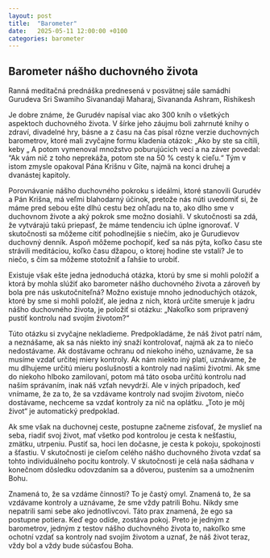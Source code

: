 ```yaml
---
layout: post
title:  "Barometer"
date:   2025-05-11 12:00:00 +0100
categories: barometer
---
```


## Barometer nášho duchovného života
Ranná meditačná prednáška prednesená v posvätnej sále samádhi Gurudeva Sri Swamiho Sivanandaji Maharaj, Sivananda Ashram, Rishikesh

Je dobre známe, že Gurudév napísal viac ako 300 kníh o všetkých aspektoch duchovného života. V šírke jeho záujmu boli zahrnuté knihy o zdraví, divadelné hry, básne a z času na čas písal rôzne verzie duchovných barometrov, ktoré mali zvyčajne formu kladenia otázok: „Ako by ste sa cítili, keby „ A potom vymenoval množstvo poburujúcich vecí a na záver povedal: “Ak vám nič z toho neprekáža, potom ste na 50 % cesty k cieľu.“ Tým v istom zmysle opakoval Pána Krišnu v Gíte, najmä na konci druhej a dvanástej kapitoly.

Porovnávanie nášho duchovného pokroku s ideálmi, ktoré stanovili Gurudév a Pán Krišna, má veľmi blahodarný účinok, pretože nás núti uvedomiť si, že máme pred sebou ešte dlhú cestu bez ohľadu na to, ako dlho sme v duchovnom živote a aký pokrok sme možno dosiahli. V skutočnosti sa zdá, že vytvárajú takú priepasť, že máme tendenciu ich úplne ignorovať. V skutočnosti sa môžeme cítiť pohodlnejšie s niečím, ako je Gurudievov duchovný denník. Aspoň môžeme pochopiť, keď sa nás pýta, koľko času ste strávili meditáciou, koľko času džapou, o ktorej hodine ste vstali? Je to niečo, s čím sa môžeme stotožniť a ľahšie to urobiť.

Existuje však ešte jedna jednoduchá otázka, ktorú by sme si mohli položiť a ktorá by mohla slúžiť ako barometer nášho duchovného života a zároveň by bola pre nás uskutočniteľná? Možno existuje mnoho jednoduchých otázok, ktoré by sme si mohli položiť, ale jedna z nich, ktorá určite smeruje k jadru nášho duchovného života, je položiť si otázku: „Nakoľko som pripravený pustiť kontrolu nad svojím životom?“

Túto otázku si zvyčajne nekladieme. Predpokladáme, že náš život patrí nám, a neznášame, ak sa nás niekto iný snaží kontrolovať, najmä ak za to niečo nedostávame. Ak dostávame ochranu od niekoho iného, uznávame, že sa musíme vzdať určitej miery kontroly. Ak nám niekto iný platí, uznávame, že mu dlhujeme určitú mieru poslušnosti a kontroly nad našimi životmi. Ak sme do niekoho hlboko zamilovaní, potom má táto osoba určitú kontrolu nad naším správaním, inak náš vzťah nevydrží. Ale v iných prípadoch, keď vnímame, že za to, že sa vzdávame kontroly nad svojím životom, niečo dostávame, nechceme sa vzdať kontroly za nič na oplátku. „Toto je môj život“ je automatický predpoklad.

Ak sme však na duchovnej ceste, postupne začneme zisťovať, že myslieť na seba, riadiť svoj život, mať všetko pod kontrolou je cesta k nešťastiu, zmätku, utrpeniu. Pustiť sa, hoci len dočasne, je cesta k pokoju, spokojnosti a šťastiu. V skutočnosti je cieľom celého nášho duchovného života vzdať sa tohto individuálneho pocitu kontroly. V skutočnosti je celá naša sádhana v konečnom dôsledku odovzdaním sa a dôverou, pustením sa a umožnením Bohu.

Znamená to, že sa vzdáme činnosti? To je častý omyl. Znamená to, že sa vzdávame kontroly a uznávame, že sme vždy patrili Bohu. Nikdy sme nepatrili sami sebe ako jednotlivcovi. Táto prax znamená, že ego sa postupne potiera. Keď ego odíde, zostáva pokoj. Preto je jedným z barometrov, jedným z testov nášho duchovného života to, nakoľko sme ochotní vzdať sa kontroly nad svojím životom a uznať, že náš život teraz, vždy bol a vždy bude súčasťou Boha.